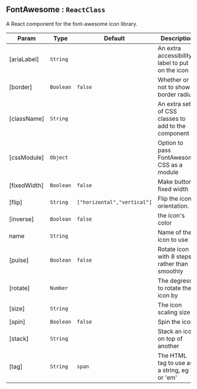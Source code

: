 <a name="module_FontAwesome"></a>

## FontAwesome : <code>ReactClass</code>
A React component for the font-awesome icon library.


| Param | Type | Default | Description |
| --- | --- | --- | --- |
| [ariaLabel] | <code>String</code> |  | An extra accessibility label to put on the icon |
| [border] | <code>Boolean</code> | <code>false</code> | Whether or not to show a border radius |
| [className] | <code>String</code> |  | An extra set of CSS classes to add to the component |
| [cssModule] | <code>Object</code> |  | Option to pass FontAwesome CSS as a module |
| [fixedWidth] | <code>Boolean</code> | <code>false</code> | Make buttons fixed width |
| [flip] | <code>String</code> | <code>["horizontal","vertical"]</code> | Flip the icon's orientation. |
| [inverse] | <code>Boolean</code> | <code>false</code> | the icon's color |
| name | <code>String</code> |  | Name of the icon to use |
| [pulse] | <code>Boolean</code> | <code>false</code> | Rotate icon with 8 steps, rather than smoothly |
| [rotate] | <code>Number</code> |  | The degress to rotate the icon by |
| [size] | <code>String</code> |  | The icon scaling size |
| [spin] | <code>Boolean</code> | <code>false</code> | Spin the icon |
| [stack] | <code>String</code> |  | Stack an icon on top of another |
| [tag] | <code>String</code> | <code>span</code> | The HTML tag to use as a string, eg 'i' or 'em' |

